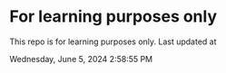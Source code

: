# For learning purposes only
This repo is for learning purposes only.
Last updated at

Wednesday, June 5, 2024 2:58:55 PM

